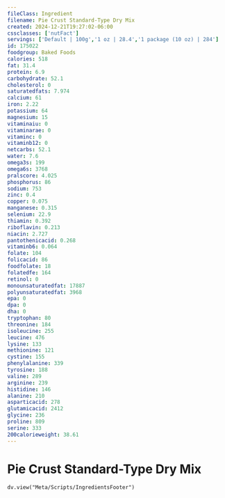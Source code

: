 ```yaml
---
fileClass: Ingredient
filename: Pie Crust Standard-Type Dry Mix
created: 2024-12-21T19:27:02-06:00
cssclasses: ['nutFact']
servings: ['Default | 100g','1 oz | 28.4','1 package (10 oz) | 284']
id: 175022
foodgroup: Baked Foods
calories: 518
fat: 31.4
protein: 6.9
carbohydrate: 52.1
cholesterol: 0
saturatedfats: 7.974
calcium: 61
iron: 2.22
potassium: 64
magnesium: 15
vitaminaiu: 0
vitaminarae: 0
vitaminc: 0
vitaminb12: 0
netcarbs: 52.1
water: 7.6
omega3s: 199
omega6s: 3768
pralscore: 4.025
phosphorus: 86
sodium: 753
zinc: 0.4
copper: 0.075
manganese: 0.315
selenium: 22.9
thiamin: 0.392
riboflavin: 0.213
niacin: 2.727
pantothenicacid: 0.268
vitaminb6: 0.064
folate: 104
folicacid: 86
foodfolate: 18
folatedfe: 164
retinol: 0
monounsaturatedfat: 17887
polyunsaturatedfat: 3968
epa: 0
dpa: 0
dha: 0
tryptophan: 80
threonine: 184
isoleucine: 255
leucine: 476
lysine: 133
methionine: 121
cystine: 155
phenylalanine: 339
tyrosine: 188
valine: 289
arginine: 239
histidine: 146
alanine: 210
asparticacid: 278
glutamicacid: 2412
glycine: 236
proline: 809
serine: 333
200calorieweight: 38.61
---
```


# Pie Crust Standard-Type Dry Mix

```dataviewjs
dv.view("Meta/Scripts/IngredientsFooter")
```
